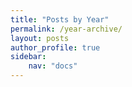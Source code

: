 ```yaml
---
title: "Posts by Year"
permalink: /year-archive/
layout: posts
author_profile: true
sidebar:
    nav: "docs"
---
```


